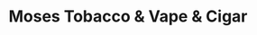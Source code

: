 ---
title: "Moses Tobacco & Vape & Cigar"
url: /lynchburg/moses-tobacco-and-vape-and-cigar/
shop: tobacco
---